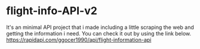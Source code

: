 # flight-info-API-v2

It's an minimal API project that i made including a little scraping the web and getting the information i need.
You can check it out by using the link below.
https://rapidapi.com/ggocer1990/api/flight-information-api
